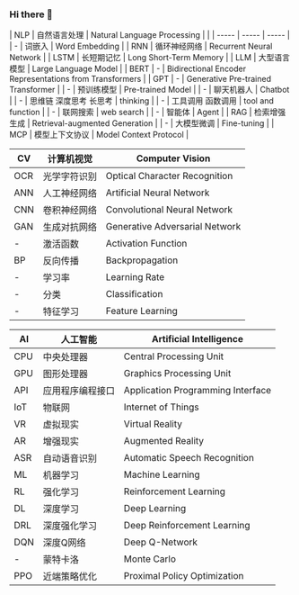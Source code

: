### Hi there 👋

| NLP | 自然语言处理 | Natural Language Processing |  |
| ----- | ----- | ----- |
| - | 词嵌入 | Word Embedding |
| RNN | 循环神经网络 | Recurrent Neural Network |
| LSTM | 长短期记忆 | Long Short-Term Memory |
| LLM | 大型语言模型 | Large Language Model |
| BERT | - | Bidirectional Encoder Representations from Transformers |
| GPT | - | Generative Pre-trained Transformer |
| - | 预训练模型 | Pre-trained Model |
| - | 聊天机器人 | Chatbot |
| - | 思维链 深度思考 长思考 | thinking |
| - | 工具调用 函数调用 | tool and function | 
| - | 联网搜索 | web search |
| - | 智能体 | Agent |
| RAG | 检索增强生成 | Retrieval-augmented Generation |
| - | 大模型微调 | Fine-tuning | 
| MCP | 模型上下文协议 | Model Context Protocol |

| CV | 计算机视觉 | Computer Vision |
| ----- | ----- | ----- |
| OCR | 光学字符识别 | Optical Character Recognition |
| ANN | 人工神经网络 | Artificial Neural Network |
| CNN | 卷积神经网络 | Convolutional Neural Network |
| GAN | 生成对抗网络 | Generative Adversarial Network |
| - | 激活函数 | Activation Function |
| BP | 反向传播 | Backpropagation |
| - | 学习率 | Learning Rate |
| - | 分类 | Classification |
| - | 特征学习 | Feature Learning |

| AI | 人工智能 | Artificial Intelligence |
| ----- | ----- | ----- |
| CPU | 中央处理器 | Central Processing Unit |
| GPU | 图形处理器 | Graphics Processing Unit |
| API | 应用程序编程接口 | Application Programming Interface |
| IoT | 物联网 | Internet of Things |
| VR | 虚拟现实 | Virtual Reality |
| AR | 增强现实 | Augmented Reality |
| ASR | 自动语音识别 | Automatic Speech Recognition |
| ML | 机器学习 | Machine Learning |
| RL | 强化学习 | Reinforcement Learning |
| DL | 深度学习 | Deep Learning |
| DRL | 深度强化学习 | Deep Reinforcement Learning |
| DQN | 深度Q网络 | Deep Q-Network |
| - | 蒙特卡洛 | Monte Carlo |
| PPO | 近端策略优化 | Proximal Policy Optimization |

<!--
**wwkiyyx/wwkiyyx** is a ✨ _special_ ✨ repository because its `README.md` (this file) appears on your GitHub profile.

Here are some ideas to get you started:

- 🔭 I’m currently working on ...
- 🌱 I’m currently learning ...
- 👯 I’m looking to collaborate on ...
- 🤔 I’m looking for help with ...
- 💬 Ask me about ...
- 📫 How to reach me: ...
- 😄 Pronouns: ...
- ⚡ Fun fact: ...
-->
